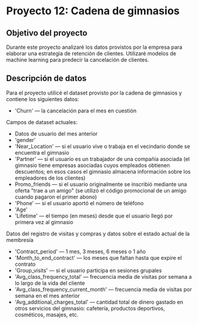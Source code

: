 # Proyecto 12: Cadena de gimnasios

## Objetivo del proyecto

Durante este proyecto analizaré los datos provistos por la empresa para elaborar una estrategia de retención de clientes. Utilizaré modelos de machine learning para predecir la cancelación de clientes. 


## Descripción de datos

Para el proyecto utilicé el dataset provisto por la cadena de gimnasios y contiene los siguientes datos:

- 'Churn' — la cancelación para el mes en cuestión

Campos de dataset actuales:
- Datos de usuario del mes anterior
- 'gender'
- 'Near_Location' — si el usuario vive o trabaja en el vecindario donde se encuentra el gimnasio
- 'Partner' — si el usuario es un trabajador de una compañía asociada (el gimnasio tiene empresas asociadas cuyos empleados obtienen descuentos; en esos casos el gimnasio almacena información sobre los empleadores de los clientes)
- Promo_friends — si el usuario originalmente se inscribió mediante una oferta "trae a un amigo" (se utilizó el código promocional de un amigo cuando pagaron el primer abono)
- 'Phone' — si el usuario aportó el número de teléfono
- 'Age'
- 'Lifetime' — el tiempo (en meses) desde que el usuario llegó por primera vez al gimnasio

Datos del registro de visitas y compras y datos sobre el estado actual de la membresía
- 'Contract_period' — 1 mes, 3 meses, 6 meses o 1 año
- 'Month_to_end_contract' — los meses que faltan hasta que expire el contrato
- 'Group_visits' — si el usuario participa en sesiones grupales
- 'Avg_class_frequency_total' — frecuencia media de visitas por semana a lo largo de la vida del cliente
- 'Avg_class_frequency_current_month' — frecuencia media de visitas por semana en el mes anterior
- 'Avg_additional_charges_total' — cantidad total de dinero gastado en otros servicios del gimnasio: cafetería, productos deportivos, cosméticos, masajes, etc.
